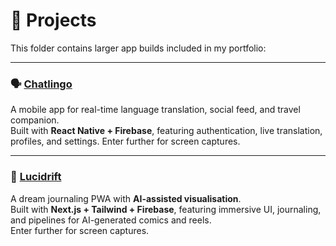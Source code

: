 # 📂 Projects

This folder contains larger app builds included in my portfolio:

---

### 🗣️ [Chatlingo](./Chatlingo/README.md)  
A mobile app for real-time language translation, social feed, and travel companion.  
Built with **React Native + Firebase**, featuring authentication, live translation, profiles, and settings.
Enter further for screen captures. 

---

### 🌌 [Lucidrift](./Lucidrift/README.md)  
A dream journaling PWA with **AI-assisted visualisation**.  
Built with **Next.js + Tailwind + Firebase**, featuring immersive UI, journaling, and pipelines for AI-generated comics and reels.  
Enter further for screen captures. 
